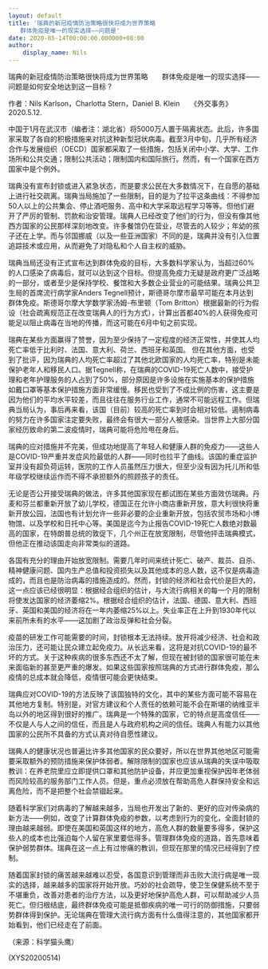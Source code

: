 ```yaml
---
layout: default
title: '瑞典的新冠疫情防治策略很快将成为世界策略
　　群体免疫是唯一的现实选择——问题是'
date: 2020-05-14T00:00:00.000000+08:00
author:
    display_name: Nils
---
```


瑞典的新冠疫情防治策略很快将成为世界策略　　群体免疫是唯一的现实选择——问题是如何安全地达到这一目标？

作者：Nils Karlson，Charlotta Stern，Daniel B. Klein　　《外交事务》2020.5.12.

中国于1月在武汉市（编者注：湖北省）将5000万人置于隔离状态。此后，许多国家采取了各自的积极措施来对抗这种新型冠状病毒。截至3月中旬，几乎所有经济合作与发展组织（OECD）国家都采取了一些措施，包括关闭中小学、大学、工作场所和公共交通；限制公共活动；限制国内和国际旅行。然而，有一个国家在西方国家中是个例外。

瑞典没有宣布封锁或进入紧急状态，而是要求公民在大多数情况下，在自愿的基础上进行社交疏离。瑞典当局施加了一些限制，目的是为了拉平这条曲线：不得参加50人以上的公共集会、停止酒吧服务、高中和大学采取远程学习等等。但他们避开了严厉的管制、罚款和治安管理。瑞典人已经改变了他们的行为，但没有像其他西方国家的公民那样深刻地改变。许多餐馆仍在营业，尽管去的人较少；年幼的孩子还在上学。而与邻国挪威（以及一些亚洲国家）不同的是，瑞典并没有引入位置追踪技术或应用，从而避免了对隐私和个人自主权的威胁。

瑞典当局还没有正式宣布达到群体免疫的目标，大多数科学家认为，当超过60%的人口感染了病毒后，就可以达到这个目标。但提高免疫力无疑是政府更广泛战略的一部分，或者至少是保持学校、餐馆和大多数企业营业的可能结果。瑞典公共卫生局的首席流行病学家Anders Tegnell预计，斯德哥尔摩市最早可能在本月达到群体免疫。斯德哥尔摩大学数学家汤姆-布里顿（Tom Britton）根据最新的行为假设（社会疏离规范正在改变瑞典人的行为方式），计算出首都40%的人获得免疫可能足以阻止病毒在当地的传播，而这可能在6月中旬之前实现。

瑞典在某些方面赢得了赞誉，因为至少保持了一定程度的经济正常性，并使其人均死亡率低于比利时、法国、意大利、荷兰、西班牙和英国。 但在其他方面，也受到了批评，因为瑞典的人均死亡率超过了其他北欧国家的人均死亡率，特别是未能保护老年人和移民人口。据Tegnell称，在瑞典的COVID-19死亡人数中，接受护理和老年护理服务的人占到了50%，部分原因是许多设施在实施基本的保护措施如戴口罩等基本保护措施方面非常缓慢。移民也受到了不成比例的伤害，这主要是因为他们的平均水平较差，而且往往在服务行业工作，通常不可能远程工作。但瑞典当局认为，事后再来看，该国（目前）较高的死亡率到时会相对较低。遏制病毒的努力在许多国家注定要失败，最终会有很大一部分人被感染。当世界上大部分国家经历致命的第二波疫情时，瑞典可能将危险甩在身后。

瑞典的应对措施并不完美，但成功地提高了年轻人和健康人群的免疫力——这些人是COVID-19严重并发症风险最低的人群——同时也拉平了曲线。该国的重症监护室并没有超负荷运转，医院的工作人员虽然压力很大，但至少没有因为托儿所和低年级学校继续运作而不得不承担额外的照顾孩子的责任。

无论是否公开接受瑞典的做法，许多其他国家现在都试图在某些方面效仿瑞典。丹麦和芬兰都重新开放了幼儿学校，德国正在允许小商店重新开放，意大利很快将重新开放公园，法国也有计划允许一些非必要的企业重新开放，包括农贸市场和小博物馆、以及学校和日托中心等。美国是迄今为止报告COVID-19死亡人数绝对数最高的国家，在特朗普总统的敦促下，几个州正在放宽限制，尽管他抨击瑞典模式，但他正在推动该国走向非常类似的道路。

各国有充分的理由开始放宽限制。需要几年时间来统计死亡、破产、裁员、自杀、精神健康问题、国内生产总值和投资损失以及其他成本的总人数，这不仅是病毒造成的，而且也是防治病毒的措施造成的。然而，封锁的经济和社会代价是巨大的，这一点应该已经很明显：根据经合组织的估计，与大流行病相关的每一个月的限制将使发达国家的经济萎缩2%。根据经合组织的估计，法国、德国、意大利、西班牙、英国和美国的经济将在一年内萎缩25%以上。失业率正在上升到1930年代以来前所未有的水平——这加剧了政治反弹和社会分裂。

疫苗的研发工作可能需要的时间，封锁根本无法持续。放开将减少经济、社会和政治压力，还可能让民众建立起免疫力。从长远来看，这将是对抗COVID-19的最不坏的方式。关于这种疾病的很多东西还不太了解，但现在被封锁的国家很可能在未来面临新的甚至更严重的爆发。如果这些国家按照瑞典的方式进行群体免疫，那么疫情的总成本就会降低，疫情很可能会更快结束。

瑞典应对COVID-19的方法反映了该国独特的文化，其中的某些方面可能不容易在其他地方复制。特别是，对官方建议和个人责任的依赖可能不会在斯堪的纳维亚半岛以外的地区得到很好的推广。瑞典是一个特殊的国家，它的特点是高度信任——不仅是人与人之间的信任，而且是人与政府机构之间的信任。瑞典人有能力以其他国家的公民所不具备的方式认真对待自愿性建议。

瑞典人的健康状况也普遍比许多其他国家的民众要好，所以在世界其他地区可能需要采取额外的预防措施来保护体弱者。解除限制的国家也应该从瑞典的失误中吸取教训：在养老院里应立即提供口罩和其他防护设备，并应更加重视保护因年老体弱而风险较高的服务部门工作人员。但是，重点必须放在帮助高危人群保持安全和远离危险，而不是把整个社会禁锢起来。

随着科学家们对病毒的了解越来越多，当局也开发出了新的、更好的应对传染病的新方法——例如，改变了计算群体免疫的参数，以考虑到行为的变化，全面封锁的理由越来越弱。即使在美国和英国这样的地方，高危人群的数量要多得多，保护这些人的成本也比强迫每个人留在家里要低得多。管理群体免疫的道路，首先意味着保护弱势群体。瑞典在这一点上有过惨痛的教训，但现在那里的情况已经得到了控制。

随着国家封锁的痛苦越来越难以忍受，各国意识到管理而非击败大流行病是唯一现实的选择，越来越多的国家将开始开放。巧妙的社会疏导，使卫生保健系统不至于不堪重负，改善对患者的治疗方法，以及更好地保护高危人群，可以帮助减少人员死亡。但归根结底，最终群体免疫可能是抵御疾病的唯一可行的防御措施，只要弱势群体得到保护。无论瑞典在管理大流行病方面有什么值得注意的，其他国家都开始看到，他们已经走在了前面。

（来源：科学猫头鹰）

(XYS20200514)

